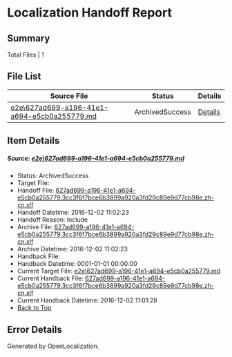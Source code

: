 # <a name='report-top'></a> Localization Handoff Report

## Summary
 Total Files | 1

## File List
 Source File | Status | Details 
 ----------- | ------ | ------- 
 [e2e\627ad699-a196-41e1-a694-e5cb0a255779.md](https://github.com/OpenLocalizationTestOrg/ol-test0/blob/b659068f0386a12b9026d24c12aad277cb033fec/e2e/627ad699-a196-41e1-a694-e5cb0a255779.md) | ArchivedSuccess | [Details](#ce7e96b2d1a30d78abab3eefda3c4cef183ed9a71)

## Item Details
##### <a name='ce7e96b2d1a30d78abab3eefda3c4cef183ed9a71'></a> Source: [e2e\627ad699-a196-41e1-a694-e5cb0a255779.md](https://github.com/OpenLocalizationTestOrg/ol-test0/blob/b659068f0386a12b9026d24c12aad277cb033fec/e2e/627ad699-a196-41e1-a694-e5cb0a255779.md)
* Status: ArchivedSuccess
* Target File: 
* Handoff File: [627ad699-a196-41e1-a694-e5cb0a255779.3cc3f6f7bce6b3899a920a3fd29c89e9d77cb98e.zh-cn.xlf](https://github.com/OpenLocalizationTestOrg/ol-test0-handoff/blob/929fc6b53745d6ebf22ec9ff1c2d5f0acf7da074/ol-handoff/OpenLocalizationTestOrg/ol-test0-zhcn/shujia/ht/627ad699-a196-41e1-a694-e5cb0a255779.3cc3f6f7bce6b3899a920a3fd29c89e9d77cb98e.zh-cn.xlf)
* Handoff Datetime: 2016-12-02 11:02:23
* Handoff Reason: Include
* Archive File: [627ad699-a196-41e1-a694-e5cb0a255779.3cc3f6f7bce6b3899a920a3fd29c89e9d77cb98e.zh-cn.xlf](https://github.com/OpenLocalizationTestOrg/ol-test0-handoff/blob/1fedf011b10f90fedd1aba1d16ece73790762b83/ol-archive/OpenLocalizationTestOrg/ol-test0-zhcn/shujia/ht/627ad699-a196-41e1-a694-e5cb0a255779.3cc3f6f7bce6b3899a920a3fd29c89e9d77cb98e.zh-cn.xlf)
* Archive Datetime: 2016-12-02 11:02:23
* Handback File: 
* Handback Datetime: 0001-01-01 00:00:00
* Current Target File: [e2e\627ad699-a196-41e1-a694-e5cb0a255779.md](https://github.com/OpenLocalizationTestOrg/ol-test0-zhcn/blob/c4650cc351454f9aaa03879e5eaeed7e3b58ecb2/e2e/627ad699-a196-41e1-a694-e5cb0a255779.md)
* Current Handback File: [627ad699-a196-41e1-a694-e5cb0a255779.3cc3f6f7bce6b3899a920a3fd29c89e9d77cb98e.zh-cn.xlf](https://github.com/OpenLocalizationTestOrg/ol-test0-handback/blob/04ee52132d7ce27d2d7e1f192e7dc3c3144439aa/ol-handback/OpenLocalizationTestOrg/ol-test0-zhcn/shujia/ht/627ad699-a196-41e1-a694-e5cb0a255779.3cc3f6f7bce6b3899a920a3fd29c89e9d77cb98e.zh-cn.xlf)
* Current Handback Datetime: 2016-12-02 11:01:28
* [Back to Top](#report-top)


## Error Details

Generated by OpenLocalization.
